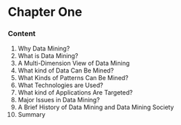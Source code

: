 # Chapter One

### Content

1. Why Data Mining?
2. What is Data Mining?
3. A Multi-Dimension View of Data Mining
4. What kind of Data Can Be Mined?
5. What Kinds of Patterns Can Be Mined?
6. What Technologies are Used?
7. What kind of Applications Are Targeted?
8. Major Issues in Data Mining?
9. A Brief History of Data Mining and Data Mining Society
10. Summary
